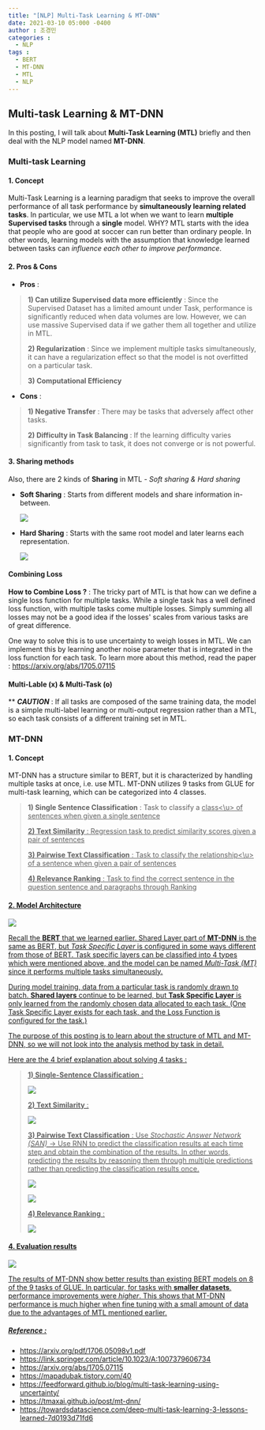 ```yaml
---
title: "[NLP] Multi-Task Learning & MT-DNN"
date: 2021-03-10 05:000 -0400
author : 조경민
categories :
  - NLP
tags :
  - BERT
  - MT-DNN
  - MTL
  - NLP
---
```


## Multi-task Learning & MT-DNN

In this posting, I will talk about **Multi-Task Learning (MTL)** briefly and then deal with the NLP model named **MT-DNN**.

### Multi-task Learning

#### 1. Concept

Multi-Task Learning is a learning paradigm that seeks to improve the overall performance of all task performance by **simultaneously learning related tasks**. In particular, we use MTL a lot when we want to learn **multiple Supervised tasks** through a **single** model. WHY? MTL starts with the idea that people who are good at soccer can run better than ordinary people. In other words, learning models with the assumption that knowledge learned between tasks can _influence each other to improve performance_. 

#### 2. Pros & Cons

- **Pros** :

> **1) Can utilize Supervised data more efficiently** : Since the Supervised Dataset has a limited amount under Task, performance is significantly reduced when data volumes are low. However, we can use massive Supervised data if we gather them all together and utilize in MTL.
>
> **2) Regularization** : Since we implement multiple tasks simultaneously, it can have a regularization effect so that the model is not overfitted on a particular task.
>
> **3) Computational Efficiency**

- **Cons** :

> **1) Negative Transfer** : There may be tasks that adversely affect other tasks.
>
> **2) Difficulty in Task Balancing** : If the learning difficulty varies significantly from task to task, it does not converge or is not powerful.

#### 3. Sharing methods

Also, there are 2 kinds of **Sharing** in MTL - _Soft sharing & Hard sharing_

- **Soft Sharing** : Starts from different models and share information in-between.

  ![](https://img1.daumcdn.net/thumb/R1280x0/?scode=mtistory2&fname=https%3A%2F%2Fblog.kakaocdn.net%2Fdn%2FdQqPX8%2FbtqEcTCcrml%2Fxlq0unKVIgnCo4bUENYRyK%2Fimg.png)

- **Hard Sharing** : Starts with the same root model and later learns each representation.

  ![](https://img1.daumcdn.net/thumb/R1280x0/?scode=mtistory2&fname=https%3A%2F%2Fblog.kakaocdn.net%2Fdn%2FdviyLG%2FbtqEbupM2xM%2FcFVpoiUeO2iK3n5UpOBRc1%2Fimg.png)

#### Combining Loss

**How to Combine Loss ?** : The tricky part of MTL is that how can we define a single loss function for multiple tasks. While a single task has a well defined loss function, with multiple tasks come multiple losses. Simply summing all losses may not be a good idea if the losses' scales from various tasks are of great difference.

One way to solve this is to use uncertainty to weigh losses in MTL. We can implement this by learning another noise parameter that is integrated in the loss function for each task. To learn more about this method, read the paper : <https://arxiv.org/abs/1705.07115>

#### Multi-Lable (x) & Multi-Task (o)

** **_CAUTION_** : If all tasks are composed of the same training data, the model is a simple multi-label learning or multi-output regression rather than a MTL, so each task consists of a different training set in MTL.



### MT-DNN

#### 1. Concept

MT-DNN has a structure similar to BERT, but it is characterized by handling multiple tasks at once, i.e. use MTL. MT-DNN utilizes 9 tasks from GLUE for multi-task learning, which can be categorized into 4 classes.

> **1) Single Sentence Classification** : Task to classify a <u>class<\u> of sentences when given a single sentence
>
> **2) Text Similarity** : Regression task to predict similarity scores given a pair of sentences
>
> **3) Pairwise Text Classification** : Task to classify the <u>relationship<\u> of a sentence when given a pair of sentences
>
> **4) Relevance Ranking** : Task to find the correct sentence in the question sentence and paragraphs through Ranking

#### 2. Model Architecture

![](https://y-rok.github.io/assets/img/Untitled-5daa626f-1b42-4f5b-818e-eb6bbe294093.png)

Recall the **BERT** that we learned earlier. Shared Layer part of **MT-DNN** is the same as BERT, but _Task Specific Layer_ is configured in some ways different from those of BERT. Task specific layers can be classified into 4 types which were mentioned above, and the model can be named _Multi-Task (MT)_ since it performs multiple tasks simultaneously.

During model training, data from a particular task is randomly drawn to batch. **Shared layers** continue to be learned, but **Task Specific Layer** is only learned from the randomly chosen data allocated to each task. (One Task Specific Layer exists for each task, and the Loss Function is configured for the task.)

The purpose of this posting is to learn about the structure of MTL and MT-DNN, so we will not look into the analysis method by task in detail.

Here are the 4 brief explanation about solving 4 tasks :

> **1) Single-Sentence Classification** :
>
> ![](https://y-rok.github.io/assets/img/Untitled-b505ff79-fd58-441a-9cc2-7b9194c4820b.png)
>
> **2) Text Similarity** :
>
> ![](https://y-rok.github.io/assets/img/Untitled-6ed73731-4502-40fa-83e8-b84ff65c7325.png)
>
> **3) Pairwise Text Classification** : Use *Stochastic Answer Network (SAN)* -> Use RNN to predict the classification results at each time step and obtain the combination of the results. In other words, predicting the results by reasoning them through multiple predictions rather than predicting the classification results once.
>
> ![](https://y-rok.github.io/assets/img/2019-05-19-18-10-16.png)
>
> ![](https://y-rok.github.io/assets/img/2019-05-19-18-23-14.png)
>
> **4) Relevance Ranking** : 
>
> ![](https://y-rok.github.io/assets/img/2019-05-19-18-42-32.png)

#### 4. Evaluation results

![](https://y-rok.github.io/assets/img/2019-05-19-19-31-18.png)

The results of MT-DNN show better results than existing BERT models on 8 of the 9 tasks of GLUE. In particular, for tasks with **smaller datasets**, performance improvements were _higher_. This shows that MT-DNN performance is much higher when fine tuning with a small amount of data due to the advantages of MTL mentioned earlier.



##### Reference :

- https://arxiv.org/pdf/1706.05098v1.pdf
- https://link.springer.com/article/10.1023/A:1007379606734
- https://arxiv.org/abs/1705.07115
- https://mapadubak.tistory.com/40
- https://feedforward.github.io/blog/multi-task-learning-using-uncertainty/
- https://tmaxai.github.io/post/mt-dnn/
- https://towardsdatascience.com/deep-multi-task-learning-3-lessons-learned-7d0193d71fd6
